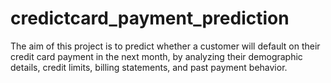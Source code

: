 # credictcard_payment_prediction
 The aim of this project is to predict whether a customer will default on  their credit card payment in the next month, by analyzing their  demographic details, credit limits, billing statements, and past payment  behavior.
